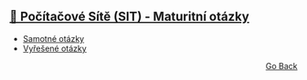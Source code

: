 ## <a href="./..">🔌 Počítačové Sítě (SIT) - Maturitní otázky</a>

- [Samotné otázky](./questions)
- [Vyřešené otázky](./solutions)

<p align="right">
  <a href="./..">Go Back</a>
</p>
